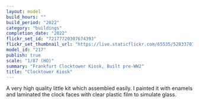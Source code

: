 ```yaml
---
layout: model
build_hours: ""
build_period: "2022"
category: "buildings"
completion_date: "2022"
flickr_set_id: "72177720307674393"
flickr_set_thumbnail_url: "https://live.staticflickr.com/65535/52833707658_652d73fd18_m.jpg"
model_id: "217"
publish: true
scale: "1/87 (HO)"
summary: "Frankfurt Clocktower Kiosk, Built pre-WW2"
title: "Clocktower Kiosk"
---
```


A very high quality little kit which assembled easily. I painted it with enamels and laminated the clock faces with clear plastic film to simulate glass.

